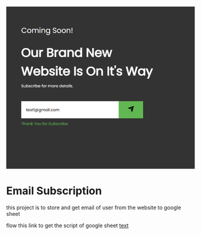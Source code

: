 ![alt text](image.png)
# Email Subscription
this project is to store and get email of user from the website to google sheet

flow this link to get the script of google sheet
[text](https://github.com/jamiewilson/form-to-google-sheets)